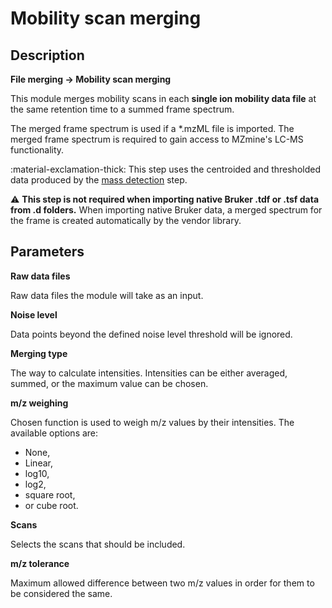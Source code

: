 # Mobility scan merging

## **Description**

**File merging → Mobility scan merging** 

This module merges mobility scans in each **single ion mobility data file** at the same retention time to a summed frame spectrum.

The merged frame spectrum is used if a *.mzML file is imported. The merged frame spectrum is required to gain access to MZmine's LC-MS
functionality. 

:material-exclamation-thick: This step uses the centroided and thresholded data produced by
the [mass detection](../featdet_mass_detection/mass-detection.md)
step.

:warning: **This step is not required when importing native Bruker .tdf or .tsf data from .d folders.**
When importing native Bruker data, a merged spectrum for the frame is created automatically by the
vendor library.

## **Parameters**

**Raw data files**

Raw data files the module will take as an input.

**Noise level**

Data points beyond the defined noise level threshold will be ignored.

**Merging type**

The way to calculate intensities. Intensities can be either averaged, summed, or the maximum value can be chosen.

**m/z weighing**

Chosen function is used to weigh m/z values by their intensities. The available options are:

+ None,
+ Linear,
+ log10,
+ log2,
+ square root,
+ or cube root.

**Scans**

Selects the scans that should be included.

**m/z tolerance**

Maximum allowed difference between two m/z values in order for them to be considered the same.

